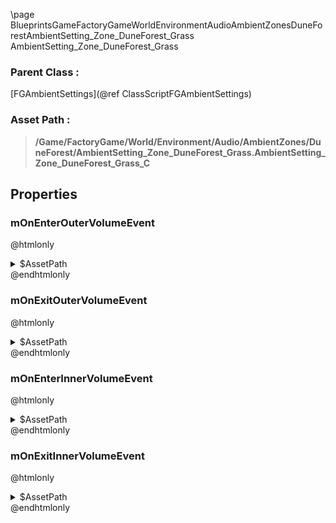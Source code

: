 \page BlueprintsGameFactoryGameWorldEnvironmentAudioAmbientZonesDuneForestAmbientSetting_Zone_DuneForest_Grass AmbientSetting_Zone_DuneForest_Grass
### Parent Class :
[FGAmbientSettings](@ref ClassScriptFGAmbientSettings)
### Asset Path :
<b><blockquote>/Game/FactoryGame/World/Environment/Audio/AmbientZones/DuneForest/AmbientSetting_Zone_DuneForest_Grass.AmbientSetting_Zone_DuneForest_Grass_C</blockquote></b>
## Properties

### mOnEnterOuterVolumeEvent
@htmlonly
<details>
 <summary>$AssetPath</summary>
<b><a href="_blueprints_game_factory_game_world_environment_audio_ambient_zones_dune_forest_play__zone__eastern_dune_forest__grass__mono__outer.html"><blockquote>Play_Zone_EasternDuneForest_Grass_Mono_Outer</blockquote></a></b>
</details>
@endhtmlonly

### mOnExitOuterVolumeEvent
@htmlonly
<details>
 <summary>$AssetPath</summary>
<b><a href="_blueprints_game_factory_game_world_environment_audio_ambient_zones_dune_forest_stop__zone__eastern_dune_forest__grass__mono__outer.html"><blockquote>Stop_Zone_EasternDuneForest_Grass_Mono_Outer</blockquote></a></b>
</details>
@endhtmlonly

### mOnEnterInnerVolumeEvent
@htmlonly
<details>
 <summary>$AssetPath</summary>
<b><a href="_blueprints_game_factory_game_world_environment_audio_ambient_zones_dune_forest_play__zone__eastern_dune_forest__grass__quad__inner.html"><blockquote>Play_Zone_EasternDuneForest_Grass_Quad_Inner</blockquote></a></b>
</details>
@endhtmlonly

### mOnExitInnerVolumeEvent
@htmlonly
<details>
 <summary>$AssetPath</summary>
<b><a href="_blueprints_game_factory_game_world_environment_audio_ambient_zones_dune_forest_stop__zone__eastern_dune_forest__grass__quad__inner.html"><blockquote>Stop_Zone_EasternDuneForest_Grass_Quad_Inner</blockquote></a></b>
</details>
@endhtmlonly

